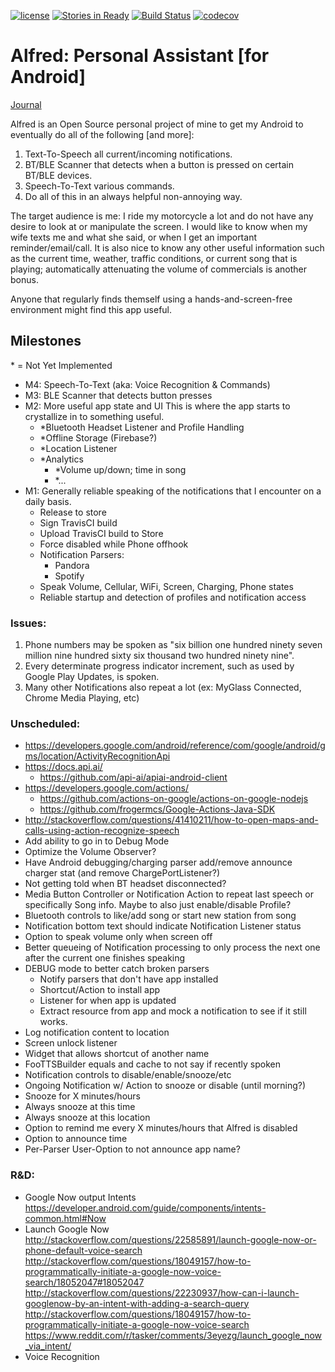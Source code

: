 [![license](https://img.shields.io/github/license/mashape/apistatus.svg?maxAge=2592000)](https://raw.githubusercontent.com/swooby/alfred/m1/LICENSE)
[![Stories in Ready](https://badge.waffle.io/swooby/alfred.svg?label=ready&title=Ready)](http://waffle.io/swooby/alfred)
[![Build Status](https://travis-ci.org/swooby/alfred.svg?branch=master)](https://travis-ci.org/swooby/alfred)
[![codecov](https://codecov.io/gh/swooby/alfred/branch/m1/graph/badge.svg)](https://codecov.io/gh/swooby/alfred)

# Alfred: Personal Assistant [for Android]

<!--
[![license](https://img.shields.io/github/license/mashape/apistatus.svg?maxAge=2592000)](https://raw.githubusercontent.com/SmartFoo/smartfoo/master/LICENSE)
[![Stories in Ready](https://badge.waffle.io/SmartFoo/smartfoo.svg?label=ready&title=Ready)](http://waffle.io/SmartFoo/smartfoo)
[![Build Status](https://travis-ci.org/SmartFoo/smartfoo.svg?branch=master)](https://travis-ci.org/SmartFoo/smartfoo)
[![codecov](https://codecov.io/gh/SmartFoo/smartfoo/branch/master/graph/badge.svg)](https://codecov.io/gh/SmartFoo/smartfoo)
[![App](https://api.bintray.com/packages/smartfoo/maven/smartfoo-android-lib-core/images/download.svg)](https://bintray.com/smartfoo/maven/smartfoo-android-lib-core/_latestVersion)
-->

[Journal](JOURNAL.md)

Alfred is an Open Source personal project of mine to get my Android to
 eventually do all of the following [and more]:

1. Text-To-Speech all current/incoming notifications.
2. BT/BLE Scanner that detects when a button is pressed on certain BT/BLE devices.
3. Speech-To-Text various commands.
4. Do all of this in an always helpful non-annoying way.

The target audience is me: I ride my motorcycle a lot and do not have
 any desire to look at or manipulate the screen. I would like to know
 when my wife texts me and what she said, or when I get an important
 reminder/email/call. It is also nice to know any other useful
 information such as the current time, weather, traffic conditions, or
 current song that is playing; automatically attenuating the volume of
 commercials is another bonus.

Anyone that regularly finds themself using a hands-and-screen-free
environment might find this app useful.

## Milestones
\* = Not Yet Implemented

* M4: Speech-To-Text (aka: Voice Recognition & Commands)
* M3: BLE Scanner that detects button presses
* M2: More useful app state and UI
  This is where the app starts to crystallize in to something useful.
  * *Bluetooth Headset Listener and Profile Handling
  * *Offline Storage (Firebase?)
  * *Location Listener
  * *Analytics
      * *Volume up/down; time in song
      * *...
* M1: Generally reliable speaking of the notifications that I encounter on a daily basis.
  * Release to store
  * Sign TravisCI build
  * Upload TravisCI build to Store
  * Force disabled while Phone offhook
  * Notification Parsers:
    * Pandora
    * Spotify
  * Speak Volume, Cellular, WiFi, Screen, Charging, Phone states
  * Reliable startup and detection of profiles and notification access

### Issues:
1. Phone numbers may be spoken as "six billion one hundred ninety seven million nine hundred sixty six thousand two hundred ninety nine".
2. Every determinate progress indicator increment, such as used by Google Play Updates, is spoken.
3. Many other Notifications also repeat a lot (ex: MyGlass Connected, Chrome Media Playing, etc)

### Unscheduled:
* https://developers.google.com/android/reference/com/google/android/gms/location/ActivityRecognitionApi
* https://docs.api.ai/
  * https://github.com/api-ai/apiai-android-client
* https://developers.google.com/actions/
  * https://github.com/actions-on-google/actions-on-google-nodejs
  * https://github.com/frogermcs/Google-Actions-Java-SDK
* http://stackoverflow.com/questions/41410211/how-to-open-maps-and-calls-using-action-recognize-speech
* Add ability to go in to Debug Mode
* Optimize the Volume Observer?
* Have Android debugging/charging parser add/remove announce charger stat (and remove ChargePortListener?)
* Not getting told when BT headset disconnected?
* Media Button Controller or Notification Action to repeat last speech or specifically Song info.
  Maybe to also just enable/disable Profile?
* Bluetooth controls to like/add song or start new station from song
* Notification bottom text should indicate Notification Listener status
* Option to speak volume only when screen off
* Better queueing of Notification processing to only process the next one after the current one finishes speaking
* DEBUG mode to better catch broken parsers
  * Notify parsers that don't have app installed
  * Shortcut/Action to install app
  * Listener for when app is updated
  * Extract resource from app and mock a notification to see if it still works.
* Log notification content to location
* Screen unlock listener
* Widget that allows shortcut of another name
* FooTTSBuilder equals and cache to not say if recently spoken
* Notification controls to disable/enable/snooze/etc
* Ongoing Notification w/ Action to snooze or disable (until morning?)
* Snooze for X minutes/hours
* Always snooze at this time
* Always snooze at this location
* Option to remind me every X minutes/hours that Alfred is disabled
* Option to announce time
* Per-Parser User-Option to not announce app name?

### R&D:
* Google Now output Intents
  https://developer.android.com/guide/components/intents-common.html#Now
* Launch Google Now
  http://stackoverflow.com/questions/22585891/launch-google-now-or-phone-default-voice-search
  http://stackoverflow.com/questions/18049157/how-to-programmatically-initiate-a-google-now-voice-search/18052047#18052047
  http://stackoverflow.com/questions/22230937/how-can-i-launch-googlenow-by-an-intent-with-adding-a-search-query
  http://stackoverflow.com/questions/18049157/how-to-programmatically-initiate-a-google-now-voice-search
  https://www.reddit.com/r/tasker/comments/3eyezg/launch_google_now_via_intent/
* Voice Recognition

